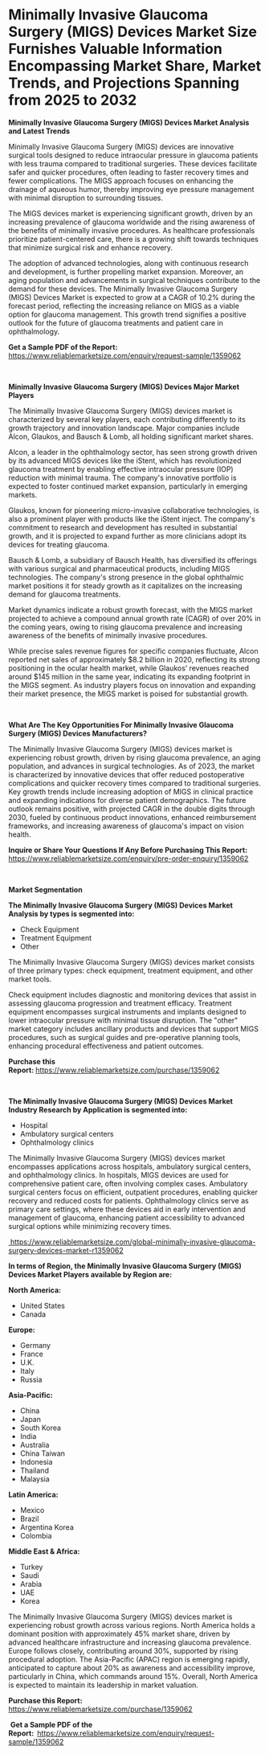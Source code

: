 <p><h1>Minimally Invasive Glaucoma Surgery (MIGS) Devices Market Size Furnishes Valuable Information Encompassing Market Share, Market Trends, and Projections Spanning from 2025 to 2032</h1></p><p><strong>Minimally Invasive Glaucoma Surgery (MIGS) Devices Market Analysis and Latest Trends</strong></p>
<p><p>Minimally Invasive Glaucoma Surgery (MIGS) devices are innovative surgical tools designed to reduce intraocular pressure in glaucoma patients with less trauma compared to traditional surgeries. These devices facilitate safer and quicker procedures, often leading to faster recovery times and fewer complications. The MIGS approach focuses on enhancing the drainage of aqueous humor, thereby improving eye pressure management with minimal disruption to surrounding tissues.</p><p>The MIGS devices market is experiencing significant growth, driven by an increasing prevalence of glaucoma worldwide and the rising awareness of the benefits of minimally invasive procedures. As healthcare professionals prioritize patient-centered care, there is a growing shift towards techniques that minimize surgical risk and enhance recovery.</p><p>The adoption of advanced technologies, along with continuous research and development, is further propelling market expansion. Moreover, an aging population and advancements in surgical techniques contribute to the demand for these devices. The Minimally Invasive Glaucoma Surgery (MIGS) Devices Market is expected to grow at a CAGR of 10.2% during the forecast period, reflecting the increasing reliance on MIGS as a viable option for glaucoma management. This growth trend signifies a positive outlook for the future of glaucoma treatments and patient care in ophthalmology.</p></p>
<p><strong>Get a Sample PDF of the Report:&nbsp;</strong> <a href="https://www.reliablemarketsize.com/enquiry/request-sample/1359062?utm_campaign=3199&utm_medium=2&utm_source=Github&utm_content=ia&utm_term=14042025&utm_id=minimally-invasive-glaucoma-surgery-migs-devices">https://www.reliablemarketsize.com/enquiry/request-sample/1359062</a></p>
<p>&nbsp;</p>
<p><strong>Minimally Invasive Glaucoma Surgery (MIGS) Devices Major Market Players</strong></p>
<p><p>The Minimally Invasive Glaucoma Surgery (MIGS) devices market is characterized by several key players, each contributing differently to its growth trajectory and innovation landscape. Major companies include Alcon, Glaukos, and Bausch & Lomb, all holding significant market shares.</p><p>Alcon, a leader in the ophthalmology sector, has seen strong growth driven by its advanced MIGS devices like the iStent, which has revolutionized glaucoma treatment by enabling effective intraocular pressure (IOP) reduction with minimal trauma. The company's innovative portfolio is expected to foster continued market expansion, particularly in emerging markets.</p><p>Glaukos, known for pioneering micro-invasive collaborative technologies, is also a prominent player with products like the iStent inject. The company's commitment to research and development has resulted in substantial growth, and it is projected to expand further as more clinicians adopt its devices for treating glaucoma.</p><p>Bausch & Lomb, a subsidiary of Bausch Health, has diversified its offerings with various surgical and pharmaceutical products, including MIGS technologies. The company's strong presence in the global ophthalmic market positions it for steady growth as it capitalizes on the increasing demand for glaucoma treatments.</p><p>Market dynamics indicate a robust growth forecast, with the MIGS market projected to achieve a compound annual growth rate (CAGR) of over 20% in the coming years, owing to rising glaucoma prevalence and increasing awareness of the benefits of minimally invasive procedures.</p><p>While precise sales revenue figures for specific companies fluctuate, Alcon reported net sales of approximately $8.2 billion in 2020, reflecting its strong positioning in the ocular health market, while Glaukos’ revenues reached around $145 million in the same year, indicating its expanding footprint in the MIGS segment. As industry players focus on innovation and expanding their market presence, the MIGS market is poised for substantial growth.</p></p>
<p>&nbsp;</p>
<p><strong>What Are The Key Opportunities For Minimally Invasive Glaucoma Surgery (MIGS) Devices Manufacturers?</strong></p>
<p><p>The Minimally Invasive Glaucoma Surgery (MIGS) devices market is experiencing robust growth, driven by rising glaucoma prevalence, an aging population, and advances in surgical technologies. As of 2023, the market is characterized by innovative devices that offer reduced postoperative complications and quicker recovery times compared to traditional surgeries. Key growth trends include increasing adoption of MIGS in clinical practice and expanding indications for diverse patient demographics. The future outlook remains positive, with projected CAGR in the double digits through 2030, fueled by continuous product innovations, enhanced reimbursement frameworks, and increasing awareness of glaucoma's impact on vision health.</p></p>
<p><strong>Inquire or Share Your Questions If Any Before Purchasing This Report:</strong> <a href="https://www.reliablemarketsize.com/enquiry/pre-order-enquiry/1359062?utm_campaign=3199&utm_medium=2&utm_source=Github&utm_content=ia&utm_term=14042025&utm_id=minimally-invasive-glaucoma-surgery-migs-devices">https://www.reliablemarketsize.com/enquiry/pre-order-enquiry/1359062</a></p>
<p>&nbsp;</p>
<p><strong>Market Segmentation</strong></p>
<p><strong>The Minimally Invasive Glaucoma Surgery (MIGS) Devices Market Analysis by types is segmented into:</strong></p>
<p><ul><li>Check Equipment</li><li>Treatment Equipment</li><li>Other</li></ul></p>
<p><p>The Minimally Invasive Glaucoma Surgery (MIGS) devices market consists of three primary types: check equipment, treatment equipment, and other market tools. </p><p>Check equipment includes diagnostic and monitoring devices that assist in assessing glaucoma progression and treatment efficacy. Treatment equipment encompasses surgical instruments and implants designed to lower intraocular pressure with minimal tissue disruption. The "other" market category includes ancillary products and devices that support MIGS procedures, such as surgical guides and pre-operative planning tools, enhancing procedural effectiveness and patient outcomes.</p></p>
<p><strong>Purchase this Report:&nbsp;</strong><a href="https://www.reliablemarketsize.com/purchase/1359062?utm_campaign=3199&utm_medium=2&utm_source=Github&utm_content=ia&utm_term=14042025&utm_id=minimally-invasive-glaucoma-surgery-migs-devices">https://www.reliablemarketsize.com/purchase/1359062</a></p>
<p>&nbsp;</p>
<p><strong>The Minimally Invasive Glaucoma Surgery (MIGS) Devices Market Industry Research by Application is segmented into:</strong></p>
<p><ul><li>Hospital</li><li>Ambulatory surgical centers</li><li>Ophthalmology clinics</li></ul></p>
<p><p>The Minimally Invasive Glaucoma Surgery (MIGS) devices market encompasses applications across hospitals, ambulatory surgical centers, and ophthalmology clinics. In hospitals, MIGS devices are used for comprehensive patient care, often involving complex cases. Ambulatory surgical centers focus on efficient, outpatient procedures, enabling quicker recovery and reduced costs for patients. Ophthalmology clinics serve as primary care settings, where these devices aid in early intervention and management of glaucoma, enhancing patient accessibility to advanced surgical options while minimizing recovery times.</p></p>
<p><a href="https://www.reliablemarketsize.com/global-minimally-invasive-glaucoma-surgery-devices-market-r1359062?utm_campaign=3199&utm_medium=2&utm_source=Github&utm_content=ia&utm_term=14042025&utm_id=minimally-invasive-glaucoma-surgery-migs-devices">&nbsp;https://www.reliablemarketsize.com/global-minimally-invasive-glaucoma-surgery-devices-market-r1359062</a></p>
<p><strong>In terms of Region, the Minimally Invasive Glaucoma Surgery (MIGS) Devices Market Players available by Region are:</strong></p>
<p>
    <p> <strong> North America: </strong>
        <ul>
            <li>United States</li>
            <li>Canada</li>
        </ul>
        </p> 
    <p> <strong> Europe: </strong>
        <ul>
            <li>Germany</li>
            <li>France</li>
            <li>U.K.</li>
            <li>Italy</li>
            <li>Russia</li>
        </ul>
        </p> 
    <p> <strong> Asia-Pacific: </strong>
        <ul>
            <li>China</li>
            <li>Japan</li>
            <li>South Korea</li>
            <li>India</li>
            <li>Australia</li>
            <li>China Taiwan</li>
            <li>Indonesia</li>
            <li>Thailand</li>
            <li>Malaysia</li>
        </ul>
        </p> 
    <p> <strong> Latin America: </strong>
        <ul>
            <li>Mexico</li>
            <li>Brazil</li>
            <li>Argentina Korea</li>
            <li>Colombia</li>
        </ul>
        </p> 
    <p> <strong> Middle East & Africa: </strong>
        <ul>
            <li>Turkey</li>
            <li>Saudi</li>
            <li>Arabia</li>
            <li>UAE</li>
            <li>Korea</li>
        </ul>
    </p>
    </p>
<p><p>The Minimally Invasive Glaucoma Surgery (MIGS) devices market is experiencing robust growth across various regions. North America holds a dominant position with approximately 45% market share, driven by advanced healthcare infrastructure and increasing glaucoma prevalence. Europe follows closely, contributing around 30%, supported by rising procedural adoption. The Asia-Pacific (APAC) region is emerging rapidly, anticipated to capture about 20% as awareness and accessibility improve, particularly in China, which commands around 15%. Overall, North America is expected to maintain its leadership in market valuation.</p></p>
<p><strong>Purchase this Report: </strong><a href="https://www.reliablemarketsize.com/purchase/1359062?utm_campaign=3199&utm_medium=2&utm_source=Github&utm_content=ia&utm_term=14042025&utm_id=minimally-invasive-glaucoma-surgery-migs-devices">https://www.reliablemarketsize.com/purchase/1359062</a></p>
<p>&nbsp;<strong>Get a Sample PDF of the Report:&nbsp;&nbsp;</strong><a href="https://www.reliablemarketsize.com/enquiry/request-sample/1359062?utm_campaign=3199&utm_medium=2&utm_source=Github&utm_content=ia&utm_term=14042025&utm_id=minimally-invasive-glaucoma-surgery-migs-devices">https://www.reliablemarketsize.com/enquiry/request-sample/1359062</a></p>
<p><strong></strong></p>
<p><p></p><p></p><p></p></p>